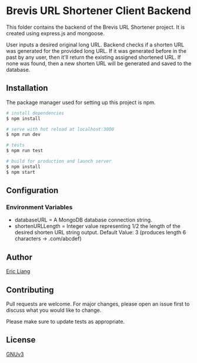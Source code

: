 # Brevis URL Shortener Client Backend

This folder contains the backend of the Brevis URL Shortener project. It is created using express.js and mongoose.

User inputs a desired original long URL. Backend checks if a shorten URL was generated for the provided long URL. If it was generated before in the past by any user, then it'll return the existing assigned shortened URL. If none was found, then a new shorten URL will be generated and saved to the database.

## Installation

The package manager used for setting up this project is npm.

``` bash
# install dependencies
$ npm install

# serve with hot reload at localhost:3000
$ npm run dev

# tests
$ npm run test

# build for production and launch server
$ npm install
$ npm start
```

## Configuration
### Environment  Variables
- databaseURL = A MongoDB database connection string.
- shortenURLLength = Integer value representing 1/2 the length of the desired shorten URL string output. Default Value: 3 (produces length 6 characters -> .com/abcdef)

## Author
[Eric Liang](https://www.eric-liang.com)

## Contributing
Pull requests are welcome. For major changes, please open an issue first to discuss what you would like to change.

Please make sure to update tests as appropriate.

## License
[GNUv3](https://choosealicense.com/licenses/gpl-3.0/)